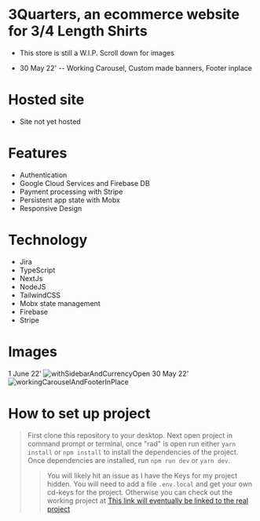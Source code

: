 # 3Quarters, an ecommerce website for 3/4 Length Shirts

- This store is still a W.I.P. Scroll down for images

- 30 May 22'
-- Working Carousel, Custom made banners, Footer inplace


# Hosted site

- Site not yet hosted

# Features

- Authentication
- Google Cloud Services and Firebase DB
- Payment processing with Stripe
- Persistent app state with Mobx
- Responsive Design

# Technology

- Jira
- TypeScript
- NextJs
- NodeJS
- TailwindCSS
- Mobx state management
- Firebase
- Stripe

# Images
1 June 22'
![withSidebarAndCurrencyOpen](https://user-images.githubusercontent.com/65512131/171562225-5fefbe65-85d6-4392-8222-2d5a2ce08ce0.png)
30 May 22'
![workingCarouselAndFooterInPlace](https://user-images.githubusercontent.com/65512131/170956809-275560fc-ff91-42d5-b3fb-8efb1686b688.png)


# How to set up project

> First clone this repository to your desktop.
> Next open project in command prompt or terminal, once "rad" is open run either `yarn install` or `npm install` to install the dependencies of the project.
> Once dependencies are installed, run `npm run dev` or `yarn dev`.
>
> > You will likely hit an issue as I have the Keys for my project hidden. You will need to add a file `.env.local` and get your own cd-keys for the project.
> > Otherwise you can check out the working project at <a href="https://github.com/ncradtke00" > This link will eventually be linked to the real project</a>

